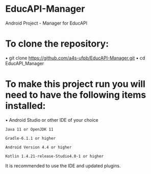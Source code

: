 # EducAPI-Manager
Android Project - Manager for EducAPI

# To clone the repository:
   • git clone https://github.com/a4s-ufpb/EducAPI-Manager.git
   • cd EducAPI_Manager

# To make this project run you will need to have the following items installed:
   • Android Studio or other IDE of your choice

	Java 11 or OpenJDK 11
	
	Gradle-6.1.1 or higher
	
	Android Version 4.4 or higher
	
	Kotlin 1.4.21-release-Studio4.0-1 or higher

It is recommended to use the IDE and updated plugins.

